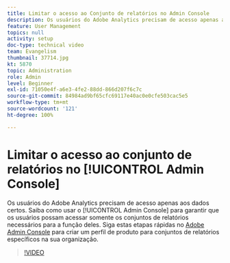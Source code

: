 ```yaml
---
title: Limitar o acesso ao Conjunto de relatórios no Admin Console
description: Os usuários do Adobe Analytics precisam de acesso apenas aos dados certos. Saiba como usar o Admin Console para garantir que os usuários possam acessar somente os conjuntos de relatórios necessários para a função deles. Siga estas etapas rápidas no Adobe Admin Console para criar um perfil de produto para conjuntos de relatórios específicos na sua organização.
feature: User Management
topics: null
activity: setup
doc-type: technical video
team: Evangelism
thumbnail: 37714.jpg
kt: 5870
topic: Administration
role: Admin
level: Beginner
exl-id: 71050e4f-a6e3-4fe2-88dd-866d207f6c7c
source-git-commit: 84984ad9bf65cfc69117e40ac0e0cfe503cac5e5
workflow-type: tm+mt
source-wordcount: '121'
ht-degree: 100%

---
```


# Limitar o acesso ao conjunto de relatórios no [!UICONTROL Admin Console]

Os usuários do Adobe Analytics precisam de acesso apenas aos dados certos. Saiba como usar o [!UICONTROL Admin Console] para garantir que os usuários possam acessar somente os conjuntos de relatórios necessários para a função deles. Siga estas etapas rápidas no [Adobe Admin Console](https://adminconsole.adobe.com/br) para criar um perfil de produto para conjuntos de relatórios específicos na sua organização.

>[!VIDEO](https://video.tv.adobe.com/v/327056/?quality=12&learn=on&captions=por_br)
